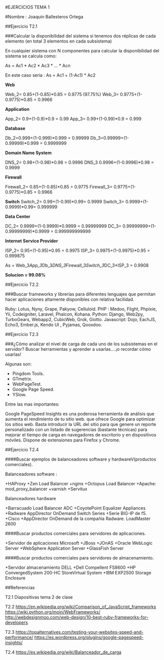 
#EJERCICIOS TEMA 1

#Nombre : Joaquin Ballesteros Ortega



##Ejercicio T2.1

###Calcular la disponibilidad del sistema si tenemos dos réplicas de cada elemento (en total 3 elementos en cada subsistema)


En cualquier sistema con N componentes para calcular la disponibilidad del sistema se calcula como:

As = Ac1 * Ac2 * Ac3 * ... * Acn

En este caso seria :  As = Ac1 + (1-Ac1) * Ac2

**Web**

Web_2= 0.85+(1-0.85)*0.85 = 0.9775 (97.75%)
Web_3= 0.9775+(1-0.9775)*0.85 = 0.9966

**Application**

App_2= 0.9+(1-0.9)*0.9 = 0.99
App_3= 0.99+(1-0.99)*0.9 = 0.999

**Database**

Db_2=0.999+(1-0.999)*0.999 = 0.99999
Db_3=0.99999+(1-0.99999)*0.999 = 0.9999999

**Domain Name System**

DNS_2= 0.98+(1-0.98)*0.98 = 0.9996
DNS_3 0.9996+(1-0.9996)*0.98 = 0.9999

**Firewall**

Firewall_2= 0.85+(1-0.85)*0.85 = 0.9775
Firewall_3= 0.9775+(1-0.9775)*0.85 = 0.9966

**Switch**
Switch_2= 0.99+(1-0.99)*0.99= 0.9999
Switch_3= 0.9999+(1-0.9999)*0.99= 0.999999


**Data Center**

DC_2= 0.9999+(1-0.9999)*0.9999 = 0.99999999
DC_3= 0.99999999+(1-0.99999999)*0.9999 = 0.999999999999

**Internet Service Provider**

ISP_2= 0.95+(1-0.95)*0.95 = 0.9975
ISP_3= 0.9975+(1-0.9975)*0.95 = 0.999875

As = Web_3*App_3*Db_3*DNS_3*Firewall_3*Switch_3*DC_3*ISP_3 = 0.9908 

**Solucion = 99.08%**



##Ejercicio T2.2

###Buscar frameworks y librerías para diferentes lenguajes que permitan hacer aplicaciones altamente disponibles con relativa facilidad. 

Ruby: Lotus, Nyny, Grape, Pakyow, Celluloid.
PHP : Medoo, Flight, Phpixie, Yii, Codeigniter, Laravel, Phalcon, Kohana.
Python: Django, Web2py, TurboGears, Webapp2, CubicWeb, Grok, Giotto.
Javascript: Dojo, EachJS, Echo3, Ember.js, Kendo UI , Pyjamas, Qooxdoo.



##Ejercicio T2.3

###¿Cómo analizar el nivel de carga de cada uno de los subsistemas en el servidor?
Buscar herramientas y aprender a usarlas....¡o recordar cómo usarlas!

Algunas son:

* Pingdom Tools.
* GTmetrix.
* WebPageTest.
* Google Page Speed.
* YSlow.

Entre las mas importantes:

Google PageSpeed Insights es una poderosa herramienta de análisis que aumenta el rendimiento de tu sitio web.
que ofrece Google para optimizar los sitios web. 
Basta introducir la URL del sitio para que genere un reporte personalizado con un listado de sugerencias (bastante técnicas) para mejorar
el tiempo de carga en navegadores de escritorio y en dispositivos móviles. Dispone de extensiones para Firefox y Chrome.


##Ejercicio T2.4

####Buscar ejemplos de balanceadores software y hardwareV(productos comerciales). 

Balanceadores software :

+HAProxy
+Zen Load Balancer
+nginx
+Octopus Load Balancer
+Apache: mod_proxy_balancer
+varnish
+Servitux

Balanceadores hardware

+Barracuado Load Balancer ADC
+CoyotePoint Equalizer Appliances
+Radware AppDirector OnDemand Switch Series
+Serie BIG-IP de f5.
+Cisco 
+AppDirector OnDemand de la compañía Radware.
LoadMaster 2600

####Buscar productos comerciales para servidores de aplicaciones.

+Servidor de aplicaciones Microsoft
+JBoss
+JOnAS
+Oracle WebLogic Server
+WebSphere Application Server
+GlassFish Server

####Buscar productos comerciales para servidores de almacenamiento.

+Servidor almacenamiento DELL
+Dell Compellent FS8600
+HP ConvergedSystem 200-HC StoreVirtual System
+IBM EXP2500 Storage Enclosure 



##Referencias 

T2.1 Diapositivas tema 2 de clase

T2.2 https://en.wikipedia.org/wiki/Comparison_of_JavaScript_frameworks
     https://wiki.python.org/moin/WebFrameworks/
     http://webdesignmoo.com/web-design/10-best-ruby-frameworks-for-developers

T2.3 https://topalternatives.com/testing-your-websites-speed-and-performance/
     https://es.wordpress.org/plugins/google-pagespeed-insights/

T2.4 https://es.wikipedia.org/wiki/Balanceador_de_carga
